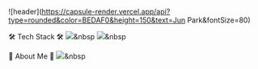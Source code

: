![header](https://capsule-render.vercel.app/api?type=rounded&color=BEDAF0&height=150&text=Jun Park&fontSize=80)



🛠 Tech Stack 🛠
<img src="https://img.shields.io/badge/로고이름-색상코드?style=flat&logo=로고이름&logoColor=white"/></a>&nbsp
<img src="https://img.shields.io/badge/Java-007396?style=flat&logo=Java&logoColor=white"/></a>&nbsp


🎳 About Me 🎳
<a href="링크주소"><img src="https://img.shields.io/badge/로고이름-색상코드?style=flat&logo=로고이름&logoColor=white&link=링크주소"/></a>&nbsp
















